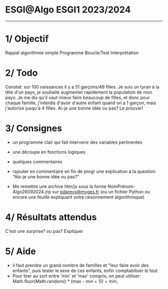 # ESGI@Algo ESGI1 2023/2024
------------------
# 1/ Objectif
Rappel algorithmie simple
Programme Boucle/Test
Interprétation

# 2/ Todo
Constat: sur 100 naissances il y a 51 garçons/49 filles. 
Je suis un tyran à la tête d'un pays, je souhaite augmenter rapidement la population de mon pays: 
Je me dis qu'il vaut mieux faire beaucoup de filles, et donc pour chaque famille, j'interdis d'avoir d'autre enfant quand on a 1 garçon, mais j'autorise jusqu'à 4 filles. 
Ai-je une bonne idée ou pas? Le prouver!

# 3/ Consignes
- un programme clair qui fait intervenir des variables pertinentes
- une découpe en fonctions logiques
- quelques commentaires
- rajouter en commentaire en fin de progr une explication à la question:
"Ais-je une bonne idée ou pas?"

- Me remettre une archive htm/js sous la forme NomPrénom-Algo26092024.zip sur pdareys@myges.fr (ou un fichier Python ou encore une feuille expliquant votre raisonnement algorithmique)

# 4/ Résultats attendus
C'est une surprise? ou pas? Expliquer

# 5/ Aide
- il faut prendre un grand nombre de familles et "leur faire avoir des enfants", puis tester le sexe de ces enfants, enfin comptabiliser le tout
- Pour tirer au sort entre 'min' et 'max' compris, on peut utiliser:
Math.floor(Math.random() * (max - min + 1)) + min;

